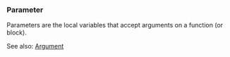 ### Parameter

Parameters are the local variables that accept arguments on a function (or block).

See also:
[Argument](<Argument.md>)